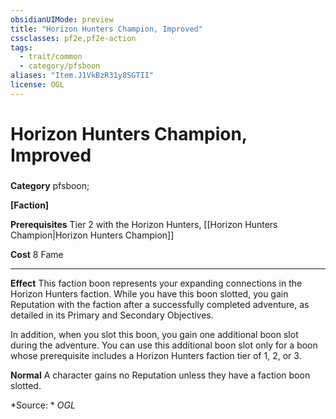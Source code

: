 ```yaml
---
obsidianUIMode: preview
title: "Horizon Hunters Champion, Improved"
cssclasses: pf2e,pf2e-action
tags:
  - trait/common
  - category/pfsboon
aliases: "Item.J1VkBzR31y8SGTII"
license: OGL
---
```

# Horizon Hunters Champion, Improved

### 

**Category** pfsboon; 




**\[Faction\]**

**Prerequisites** Tier 2 with the Horizon Hunters, [[Horizon Hunters Champion|Horizon Hunters Champion]]

**Cost** 8 Fame

* * *

**Effect** This faction boon represents your expanding connections in the Horizon Hunters faction. While you have this boon slotted, you gain Reputation with the faction after a successfully completed adventure, as detailed in its Primary and Secondary Objectives.

In addition, when you slot this boon, you gain one additional boon slot during the adventure. You can use this additional boon slot only for a boon whose prerequisite includes a Horizon Hunters faction tier of 1, 2, or 3.

**Normal** A character gains no Reputation unless they have a faction boon slotted.

*Source: *
*OGL*